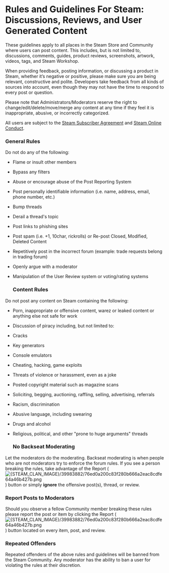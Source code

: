 # Rules and Guidelines For Steam: Discussions, Reviews, and User Generated Content

These guidelines apply to all places in the Steam Store and Community where users can post content. This includes, but is not limited to, discussions, comments, guides, product reviews, screenshots, artwork, videos, tags, and Steam Workshop.  
  
When providing feedback, posting information, or discussing a product in Steam, whether it’s negative or positive, please make sure you are being relevant, constructive and polite. Developers take feedback from all kinds of sources into account, even though they may not have the time to respond to every post or question.  
  
Please note that Administrators/Moderators reserve the right to change/edit/delete/move/merge any content at any time if they feel it is inappropriate, abusive, or incorrectly categorized.  
  
All users are subject to the [Steam Subscriber Agreement](https://store.steampowered.com/subscriber_agreement/) and [Steam Online Conduct](https://store.steampowered.com/online_conduct/).  
  
### General Rules
Do not do any of the following:  
  

* Flame or insult other members
* Bypass any filters
* Abuse or encourage abuse of the Post Reporting System
* Post personally identifiable information (i.e. name, address, email, phone number, etc.)
* Bump threads
* Derail a thread's topic
* Post links to phishing sites
* Post spam (i.e. +1, 10char, rickrolls) or Re-post Closed, Modified, Deleted Content
* Repetitively post in the incorrect forum (example: trade requests belong in trading forum)
* Openly argue with a moderator
* Manipulation of the User Review system or voting/rating systems

  ### Content Rules
Do not post any content on Steam containing the following:  
  

* Porn, inappropriate or offensive content, warez or leaked content or anything else not safe for work
* Discussion of piracy including, but not limited to:
* Cracks
* Key generators
* Console emulators
* Cheating, hacking, game exploits
* Threats of violence or harassment, even as a joke
* Posted copyright material such as magazine scans
* Soliciting, begging, auctioning, raffling, selling, advertising, referrals
* Racism, discrimination
* Abusive language, including swearing
* Drugs and alcohol
* Religious, political, and other "prone to huge arguments" threads

  ### No Backseat Moderating
Let the moderators do the moderating. Backseat moderating is when people who are not moderators try to enforce the forum rules. If you see a person breaking the rules, take advantage of the Report (![{STEAM_CLAN_IMAGE}/39983882/76ed0a200c83f280b666a2eac8cdfe64a46b427b.png]({STEAM_CLAN_IMAGE}/39983882/76ed0a200c83f280b666a2eac8cdfe64a46b427b.png)) button or simply **ignore** the offensive post(s), thread, or review.  
  
### Report Posts to Moderators
Should you observe a fellow Community member breaking these rules please report the post or item by clicking the Report (![{STEAM_CLAN_IMAGE}/39983882/76ed0a200c83f280b666a2eac8cdfe64a46b427b.png]({STEAM_CLAN_IMAGE}/39983882/76ed0a200c83f280b666a2eac8cdfe64a46b427b.png)) button located on every item, post, and review.  
  
### Repeated Offenders
Repeated offenders of the above rules and guidelines will be banned from the Steam Community. Any moderator has the ability to ban a user for violating the rules at their discretion.  
